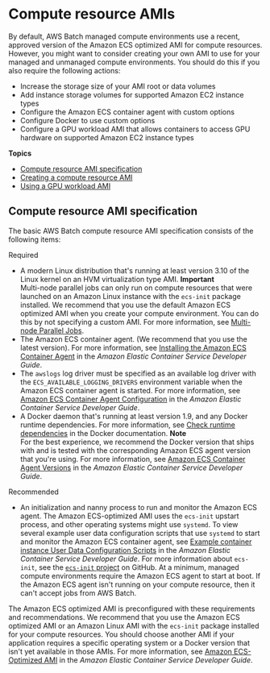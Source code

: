 # Compute resource AMIs<a name="compute_resource_AMIs"></a>

By default, AWS Batch managed compute environments use a recent, approved version of the Amazon ECS optimized AMI for compute resources\. However, you might want to consider creating your own AMI to use for your managed and unmanaged compute environments\. You should do this if you also require the following actions:
+ Increase the storage size of your AMI root or data volumes
+ Add instance storage volumes for supported Amazon EC2 instance types
+ Configure the Amazon ECS container agent with custom options
+ Configure Docker to use custom options
+ Configure a GPU workload AMI that allows containers to access GPU hardware on supported Amazon EC2 instance types

**Topics**
+ [Compute resource AMI specification](#batch-ami-spec)
+ [Creating a compute resource AMI](create-batch-ami.md)
+ [Using a GPU workload AMI](batch-gpu-ami.md)

## Compute resource AMI specification<a name="batch-ami-spec"></a>

The basic AWS Batch compute resource AMI specification consists of the following items:

Required
+ A modern Linux distribution that's running at least version 3\.10 of the Linux kernel on an HVM virtualization type AMI\.
**Important**  
Multi\-node parallel jobs can only run on compute resources that were launched on an Amazon Linux instance with the `ecs-init` package installed\. We recommend that you use the default Amazon ECS optimized AMI when you create your compute environment\. You can do this by not specifying a custom AMI\. For more information, see [Multi\-node Parallel Jobs](multi-node-parallel-jobs.md)\.
+ The Amazon ECS container agent\. \(We recommend that you use the latest version\)\. For more information, see [Installing the Amazon ECS Container Agent](https://docs.aws.amazon.com/AmazonECS/latest/developerguide/ecs-agent-install.html) in the *Amazon Elastic Container Service Developer Guide*\.
+ The `awslogs` log driver must be specified as an available log driver with the `ECS_AVAILABLE_LOGGING_DRIVERS` environment variable when the Amazon ECS container agent is started\. For more information, see [Amazon ECS Container Agent Configuration](https://docs.aws.amazon.com/AmazonECS/latest/developerguide/ecs-agent-config.html) in the *Amazon Elastic Container Service Developer Guide*\. 
+ A Docker daemon that's running at least version 1\.9, and any Docker runtime dependencies\. For more information, see [Check runtime dependencies](https://docs.docker.com/engine/installation/binaries/#check-runtime-dependencies) in the Docker documentation\.
**Note**  
For the best experience, we recommend the Docker version that ships with and is tested with the corresponding Amazon ECS agent version that you're using\. For more information, see [Amazon ECS Container Agent Versions](https://docs.aws.amazon.com/AmazonECS/latest/developerguide/container_agent_versions.html) in the *Amazon Elastic Container Service Developer Guide*\.

Recommended
+ An initialization and nanny process to run and monitor the Amazon ECS agent\. The Amazon ECS\-optimized AMI uses the `ecs-init` upstart process, and other operating systems might use `systemd`\. To view several example user data configuration scripts that use `systemd` to start and monitor the Amazon ECS container agent, see [Example container instance User Data Configuration Scripts](https://docs.aws.amazon.com/AmazonECS/latest/developerguide/example_user_data_scripts.html) in the *Amazon Elastic Container Service Developer Guide*\. For more information about `ecs-init`, see the [`ecs-init` project](https://github.com/aws/amazon-ecs-init) on GitHub\. At a minimum, managed compute environments require the Amazon ECS agent to start at boot\. If the Amazon ECS agent isn't running on your compute resource, then it can't accept jobs from AWS Batch\. 

The Amazon ECS optimized AMI is preconfigured with these requirements and recommendations\. We recommend that you use the Amazon ECS optimized AMI or an Amazon Linux AMI with the `ecs-init` package installed for your compute resources\. You should choose another AMI if your application requires a specific operating system or a Docker version that isn't yet available in those AMIs\. For more information, see [Amazon ECS\-Optimized AMI](https://docs.aws.amazon.com/AmazonECS/latest/developerguide/ecs-optimized_AMI.html) in the *Amazon Elastic Container Service Developer Guide*\.